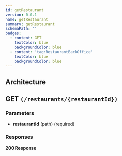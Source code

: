 ```yaml
---
id: getRestaurant
version: 0.0.1
name: getRestaurant
summary: getRestaurant
schemaPath: ''
badges:
  - content: GET
    textColor: blue
    backgroundColor: blue
  - content: 'tag:RestaurantBackOffice'
    textColor: blue
    backgroundColor: blue
---
```

## Architecture
<NodeGraph />



## GET `(/restaurants/{restaurantId})`

### Parameters
- **restaurantId** (path) (required)




### Responses
**200 Response**
<SchemaViewer file="response-200.json" maxHeight="500" id="response-200" />
